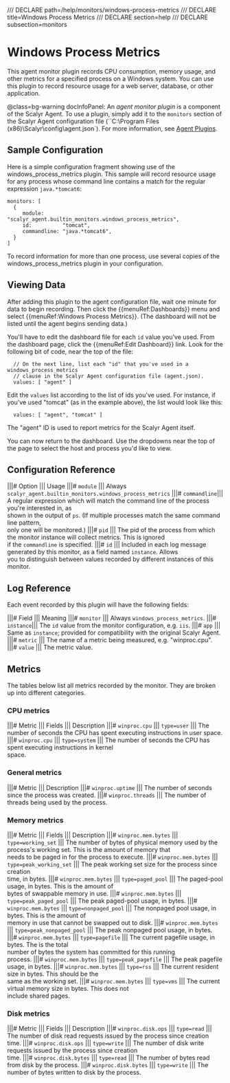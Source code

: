 /// DECLARE path=/help/monitors/windows-process-metrics
/// DECLARE title=Windows Process Metrics
/// DECLARE section=help
/// DECLARE subsection=monitors

# Windows Process Metrics

This agent monitor plugin records CPU consumption, memory usage, and other metrics for a specified process
on a Windows system.  You can use this plugin to record resource usage for a web server, database, or other application.

@class=bg-warning docInfoPanel: An *agent monitor plugin* is a component of the Scalyr Agent. To use a plugin,
simply add it to the ``monitors`` section of the Scalyr Agent configuration file 
(``C:\Program Files (x86)\Scalyr\config\agent.json`).
For more information, see [Agent Plugins](/help/scalyr-agent#plugins).


## Sample Configuration

Here is a simple configuration fragment showing use of the windows_process_metrics plugin. This sample will record
resource usage for any process whose command line contains a match for the regular expression ``java.*tomcat6``:

    monitors: [
      {
         module:      "scalyr_agent.builtin_monitors.windows_process_metrics",
         id:          "tomcat",
         commandline: "java.*tomcat6",
      }
    ]

To record information for more than one process, use several copies of the windows_process_metrics plugin in
your configuration.


## Viewing Data

After adding this plugin to the agent configuration file, wait one minute for data to begin recording. Then 
click the {{menuRef:Dashboards}} menu and select {{menuRef:Windows Process Metrics}}. (The dashboard will not be
listed until the agent begins sending data.)

You'll have to edit the dashboard file for each ``id`` value you've used. From the dashboard page, click the
{{menuRef:Edit Dashboard}} link. Look for the following bit of code, near the top of the file:

      // On the next line, list each "id" that you've used in a windows_process_metrics
      // clause in the Scalyr Agent configuration file (agent.json).
      values: [ "agent" ]

Edit the ``values`` list according to the list of ids you've used. For instance, if you've used "tomcat"
(as in the example above), the list would look like this:

      values: [ "agent", "tomcat" ]

The "agent" ID is used to report metrics for the Scalyr Agent itself.

You can now return to the dashboard. Use the dropdowns near the top of the page to select the host and process
you'd like to view.


## Configuration Reference

|||# Option         ||| Usage
|||# ``module``     ||| Always ``scalyr_agent.builtin_monitors.windows_process_metrics``
|||# ``commandline``||| A regular expression which will match the command line of the process you're interested in, as \
                        shown in the output of ``ps``. (If multiple processes match the same command line pattern, \
                        only one will be monitored.)
|||# ``pid``        ||| The pid of the process from which the monitor instance will collect metrics.  This is ignored \
                        if the ``commandline`` is specified.
|||# ``id``         ||| Included in each log message generated by this monitor, as a field named ``instance``. Allows \
                        you to distinguish between values recorded by different instances of this monitor.


## Log Reference

Each event recorded by this plugin will have the following fields:

|||# Field       ||| Meaning
|||# ``monitor`` ||| Always ``windows_process_metrics``.
|||# ``instance``||| The ``id`` value from the monitor configuration, e.g. ``iis``.
|||# ``app``     ||| Same as ``instance``; provided for compatibility with the original Scalyr Agent.
|||# ``metric``  ||| The name of a metric being measured, e.g. "winproc.cpu".
|||# ``value``   ||| The metric value.

## Metrics

The tables below list all metrics recorded by the monitor.  They are broken up into different categories.

### CPU metrics

|||# Metric          ||| Fields          ||| Description
|||# ``winproc.cpu`` ||| ``type=user``   ||| The number of seconds the CPU has spent executing instructions in user space.
|||# ``winproc.cpu`` ||| ``type=system`` ||| The number of seconds the CPU has spent executing instructions in kernel \
                                             space.

### General metrics

|||# Metric              ||| Description
|||# ``winproc.uptime``  ||| The number of seconds since the process was created.
|||# ``winproc.threads`` ||| The number of threads being used by the process.

### Memory metrics

|||# Metric                ||| Fields                      ||| Description
|||# ``winproc.mem.bytes`` ||| ``type=working_set``        ||| The number of bytes of physical memory used by the \
                                                               process's working set.  This is the amount of memory that \
                                                               needs to be paged in for the process to execute.
|||# ``winproc.mem.bytes`` ||| ``type=peak_working_set``   ||| The peak working set size for the process since creation \
                                                               time, in bytes.
|||# ``winproc.mem.bytes`` ||| ``type=paged_pool``         ||| The paged-pool usage, in bytes.  This is the amount of \
                                                               bytes of swappable memory in use.
|||# ``winproc.mem.bytes`` ||| ``type=peak_paged_pool``    ||| The peak paged-pool usage, in bytes.
|||# ``winproc.mem.bytes`` ||| ``type=nonpaged_pool``      ||| The nonpaged pool usage, in bytes.  This is the amount of \
                                                               memory in use that cannot be swapped out to disk.
|||# ``winproc.mem.bytes`` ||| ``type=peak_nonpaged_pool`` ||| The peak nonpaged pool usage, in bytes.
|||# ``winproc.mem.bytes`` ||| ``type=pagefile``           ||| The current pagefile usage, in bytes.  The is the total \
                                                               number of bytes the system has committed for this running \
                                                               process.
|||# ``winproc.mem.bytes`` ||| ``type=peak_pagefile``      ||| The peak pagefile usage, in bytes.
|||# ``winproc.mem.bytes`` ||| ``type=rss``                ||| The current resident size in bytes.  This should be the \
                                                               same as the working set.
|||# ``winproc.mem.bytes`` ||| ``type=vms``                ||| The current virtual memory size in bytes.  This does not \
                                                               include shared pages.

### Disk metrics

|||# Metric                 ||| Fields         ||| Description
|||# ``winproc.disk.ops``   ||| ``type=read``  ||| The number of disk read requests issued by the process since creation \
                                                   time.
|||# ``winproc.disk.ops``   ||| ``type=write`` ||| The number of disk write requests issued by the process since creation \
                                                   time.
|||# ``winproc.disk.bytes`` ||| ``type=read``  ||| The number of bytes read from disk by the process.
|||# ``winproc.disk.bytes`` ||| ``type=write`` ||| The number of bytes written to disk by the process.

